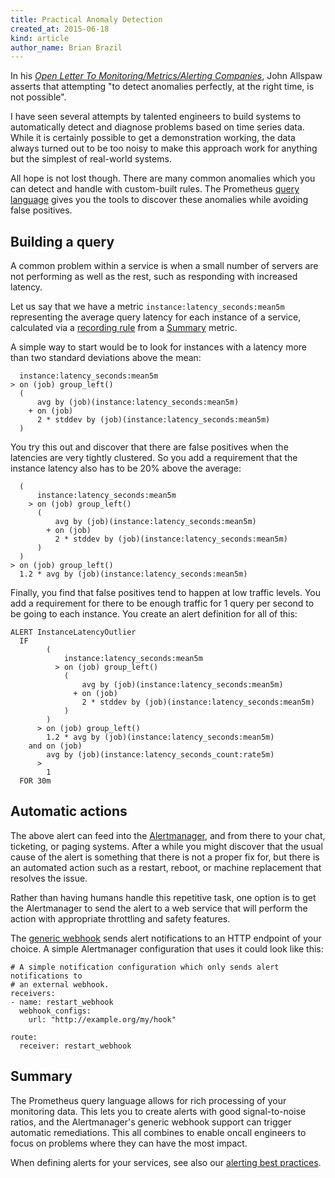 ```yaml
---
title: Practical Anomaly Detection
created_at: 2015-06-18
kind: article
author_name: Brian Brazil
---
```


In his *[Open Letter To Monitoring/Metrics/Alerting Companies](http://www.kitchensoap.com/2015/05/01/openlettertomonitoringproducts/)*,
John Allspaw asserts that attempting "to detect anomalies perfectly, at the right time, is not possible".

I have seen several attempts by talented engineers to build systems to
automatically detect and diagnose problems based on time series data. While it
is certainly possible to get a demonstration working, the data always turned
out to be too noisy to make this approach work for anything but the simplest of
real-world systems.

All hope is not lost though. There are many common anomalies which you can
detect and handle with custom-built rules. The Prometheus [query
language](/docs/prometheus/latest/querying/basics/) gives you the tools to discover
these anomalies while avoiding false positives.

<!-- more -->

## Building a query

A common problem within a service is when a small number of servers are not
performing as well as the rest, such as responding with increased latency.

Let us say that we have a metric `instance:latency_seconds:mean5m` representing the
average query latency for each instance of a service, calculated via a
[recording rule](/docs/prometheus/latest/configuration/recording_rules/) from a
[Summary](/docs/concepts/metric_types/#summary) metric.

A simple way to start would be to look for instances with a latency
more than two standard deviations above the mean:

```
  instance:latency_seconds:mean5m
> on (job) group_left()
  (
      avg by (job)(instance:latency_seconds:mean5m)
    + on (job)
      2 * stddev by (job)(instance:latency_seconds:mean5m)
  )
```

You try this out and discover that there are false positives when
the latencies are very tightly clustered. So you add a requirement
that the instance latency also has to be 20% above the average:

```
  (
      instance:latency_seconds:mean5m
    > on (job) group_left()
      (
          avg by (job)(instance:latency_seconds:mean5m)
        + on (job)
          2 * stddev by (job)(instance:latency_seconds:mean5m)
      )
  )
> on (job) group_left()
  1.2 * avg by (job)(instance:latency_seconds:mean5m)
```

Finally, you find that false positives tend to happen at low traffic levels.
You add a requirement for there to be enough traffic for 1 query per second to
be going to each instance. You create an alert definition for all of this:

```
ALERT InstanceLatencyOutlier
  IF
        (
            instance:latency_seconds:mean5m
          > on (job) group_left()
            (
                avg by (job)(instance:latency_seconds:mean5m)
              + on (job)
                2 * stddev by (job)(instance:latency_seconds:mean5m)
            )
        )
      > on (job) group_left()
        1.2 * avg by (job)(instance:latency_seconds:mean5m)
    and on (job)
        avg by (job)(instance:latency_seconds_count:rate5m)
      >
        1
  FOR 30m
```

## Automatic actions

The above alert can feed into the
[Alertmanager](/docs/alerting/alertmanager/), and from there to
your chat, ticketing, or paging systems. After a while you might discover that the
usual cause of the alert is something that there is not a proper fix for, but there is an
automated action such as a restart, reboot, or machine replacement that resolves
the issue.

Rather than having humans handle this repetitive task, one option is to
get the Alertmanager to send the alert to a web service that will perform
the action with appropriate throttling and safety features.

The [generic webhook](/docs/alerting/alertmanager/#generic-webhook)
sends alert notifications to an HTTP endpoint of your choice. A simple Alertmanager
configuration that uses it could look like this:

```
# A simple notification configuration which only sends alert notifications to
# an external webhook.
receivers:
- name: restart_webhook
  webhook_configs:
    url: "http://example.org/my/hook"

route:
  receiver: restart_webhook
```

## Summary

The Prometheus query language allows for rich processing of your monitoring
data. This lets you to create alerts with good signal-to-noise ratios, and the
Alertmanager's generic webhook support can trigger automatic remediations.
This all combines to enable oncall engineers to focus on problems where they can
have the most impact.

When defining alerts for your services, see also our [alerting best practices](/docs/practices/alerting/).
